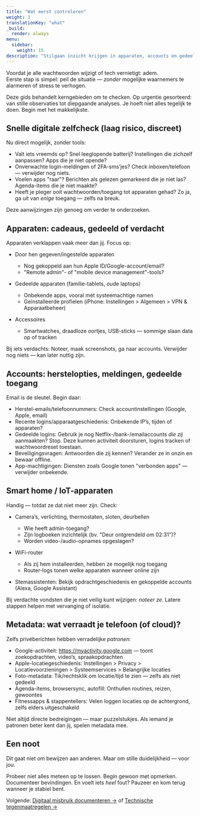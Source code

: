 ```yaml
---
title: "Wat eerst controleren"
weight: 3
translationKey: "what"
_build:
  render: always
menu:
  sidebar:
    weight: 15
description: "Stilgaan inzicht krijgen in apparaten, accounts en gedeelde gegevens."
---
```


Voordat je alle wachtwoorden wijzigt of tech vernietigt: adem.  
Eerste stap is simpel: peil de situatie — *zonder* mogelijke waarnemers te alarmeren of stress te verhogen.

Deze gids behandelt kerngebieden om te checken. Op urgentie gesorteerd: van stille observaties tot diepgaande analyses. Je hoeft niet alles tegelijk te doen. Begin met het makkelijkste.

## Snelle digitale zelfcheck (laag risico, discreet)

Nu direct mogelijk, zonder tools:

- Valt iets vreemds op? Snel leeglopende batterij? Instellingen die zichzelf aanpassen? Apps die je niet opende?
- Onverwachte login-meldingen of 2FA-sms’jes? Check inboxen/telefoon — verwijder nog niets.
- Voelen apps "raar"? Berichten als gelezen gemarkeerd die je niet las? Agenda-items die je niet maakte?
- Heeft je pleger ooit wachtwoorden/toegang tot apparaten gehad? Zo ja, ga uit van *enige* toegang — zelfs na breuk.

Deze aanwijzingen zijn genoeg om verder te onderzoeken.

## Apparaten: cadeaus, gedeeld of verdacht

Apparaten verklappen vaak meer dan jij. Focus op:

- Door hen gegeven/ingestelde apparaten  
  - Nog gekoppeld aan hun Apple ID/Google-account/email?  
  - "Remote admin"- of "mobile device management"-tools?  

- Gedeelde apparaten (familie-tablets, oude laptops)  
  - Onbekende apps, vooral met systeemachtige namen  
  - Geïnstalleerde profielen (iPhone: Instellingen > Algemeen > VPN & Apparaatbeheer)  

- Accessoires  
  - Smartwatches, draadloze oortjes, USB-sticks — sommige slaan data op of tracken  

Bij iets verdachts: Noteer, maak screenshots, ga naar accounts. Verwijder nog niets — kan later nuttig zijn.

## Accounts: herstelopties, meldingen, gedeelde toegang

Email is de sleutel. Begin daar:

- Herstel-emails/telefoonnummers: Check accountinstellingen (Google, Apple, email)  
- Recente logins/apparaatgeschiedenis: Onbekende IP’s, tijden of apparaten?  
- Gedeelde logins: Gebruik je nog Netflix-/bank-/emailaccounts *die zij* aanmaakten? Stop. Deze kunnen activiteit doorsturen, logins tracken of wachtwoordreset toestaan.  
- Beveiligingsvragen: Antwoorden die zij kennen? Verander ze in onzin en bewaar offline.  
- App-machtigingen: Diensten zoals Google tonen "verbonden apps" — verwijder onbekende.  

## Smart home / IoT-apparaten

Handig — totdat ze dat niet meer zijn. Check:

- Camera’s, verlichting, thermostaten, sloten, deurbellen  
  - Wie heeft admin-toegang?  
  - Zijn logboeken inzichtelijk (bv. "Deur ontgrendeld om 02:31")?  
  - Worden video-/audio-opnames opgeslagen?  

- WiFi-router  
  - Als zij hem installeerden, hebben ze mogelijk nog toegang  
  - Router-logs tonen welke apparaten wanneer online zijn  

- Stemassistenten: Bekijk opdrachtgeschiedenis en gekoppelde accounts (Alexa, Google Assistant)  

Bij verdachte vondsten die je niet veilig kunt wijzigen: *noteer ze*. Latere stappen helpen met vervanging of isolatie.

## Metadata: wat verraadt je telefoon (of cloud)?

Zelfs privéberichten hebben verradelijke *patronen*:

- Google-activiteit: https://myactivity.google.com — toont zoekopdrachten, video’s, spraakopdrachten  
- Apple-locatiegeschiedenis: Instellingen > Privacy > Locatievoorzieningen > Systeemservices > Belangrijke locaties  
- Foto-metadata: Tik/rechtsklik om locatie/tijd te zien — zelfs als niet gedeeld  
- Agenda-items, browsersync, autofill: Onthullen routines, reizen, gewoontes  
- Fitnessapps & stappentellers: Velen loggen locaties op de achtergrond, zelfs elders uitgeschakeld  

Niet altijd directe bedreigingen — maar puzzelstukjes. Als iemand je patronen beter kent dan jij, spelen metadata mee.

## Een noot

Dit gaat niet om bewijzen aan anderen. Maar om stille duidelijkheid — voor jou.  

Probeer niet alles meteen op te lossen. Begin gewoon met opmerken. Documenteer bevindingen. En voelt iets *heel* fout? Pauzeer en kom terug wanneer je stabiel bent.  

Volgende: [Digitaal misbruik documenteren →](/docs/take-back-power/how) of [Technische tegenmaatregelen →](/docs/take-back-power/counter)
